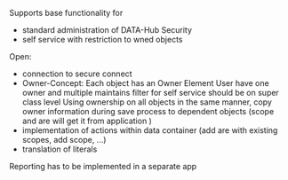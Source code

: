 Supports base functionality for 
- standard administration of DATA-Hub Security
- self service with restriction to wned objects

Open: 
- connection to secure connect
- Owner-Concept:
  Each object has an Owner Element
  User have one owner and multiple maintains
  filter for self service should be on super class level 
  Using ownership on all objects in the same manner, 
  copy owner information during save process to dependent objects (scope and are will get it from application )
- implementation of actions within data container (add are with existing scopes, add scope, ...)
- translation of literals

Reporting has to be implemented in a separate app
